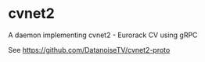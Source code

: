 # cvnet2
A daemon implementing cvnet2 - Eurorack CV using gRPC

See https://github.com/DatanoiseTV/cvnet2-proto
